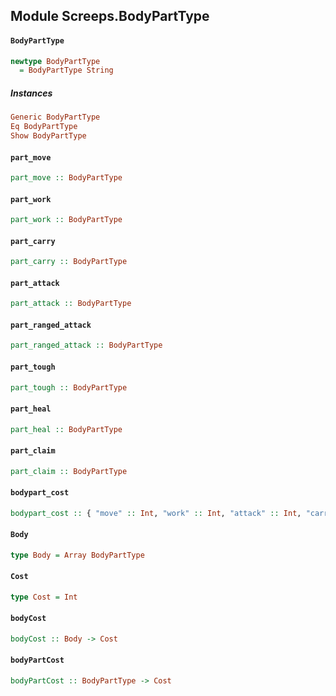 ## Module Screeps.BodyPartType

#### `BodyPartType`

``` purescript
newtype BodyPartType
  = BodyPartType String
```

##### Instances
``` purescript
Generic BodyPartType
Eq BodyPartType
Show BodyPartType
```

#### `part_move`

``` purescript
part_move :: BodyPartType
```

#### `part_work`

``` purescript
part_work :: BodyPartType
```

#### `part_carry`

``` purescript
part_carry :: BodyPartType
```

#### `part_attack`

``` purescript
part_attack :: BodyPartType
```

#### `part_ranged_attack`

``` purescript
part_ranged_attack :: BodyPartType
```

#### `part_tough`

``` purescript
part_tough :: BodyPartType
```

#### `part_heal`

``` purescript
part_heal :: BodyPartType
```

#### `part_claim`

``` purescript
part_claim :: BodyPartType
```

#### `bodypart_cost`

``` purescript
bodypart_cost :: { "move" :: Int, "work" :: Int, "attack" :: Int, "carry" :: Int, "heal" :: Int, "ranged_attack" :: Int, "tough" :: Int, "claim" :: Int }
```

#### `Body`

``` purescript
type Body = Array BodyPartType
```

#### `Cost`

``` purescript
type Cost = Int
```

#### `bodyCost`

``` purescript
bodyCost :: Body -> Cost
```

#### `bodyPartCost`

``` purescript
bodyPartCost :: BodyPartType -> Cost
```


